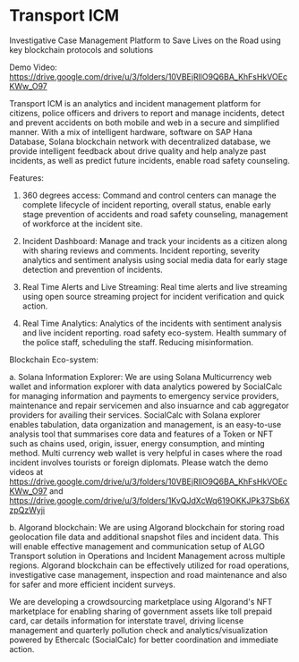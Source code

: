 # Transport ICM

Investigative Case Management Platform to Save Lives on the Road using key blockchain protocols and solutions

Demo Video: https://drive.google.com/drive/u/3/folders/10VBEjRllO9Q6BA_KhFsHkVOEcKWw_O97

Transport ICM is an analytics and incident management platform for citizens, police officers and drivers to report and manage incidents, detect and prevent accidents on both mobile and web in a secure and simplified manner. With a mix of intelligent hardware, software on SAP Hana Database, Solana blockchain network with decentralized database, we provide intelligent feedback about drive quality and help analyze past incidents, as well as predict future incidents, enable road safety counseling.

Features:

1. 360 degrees access: Command and control centers can manage the complete lifecycle of incident reporting, overall status, enable early stage prevention of accidents and road safety counseling, management of workforce at the incident site.

2. Incident Dashboard: Manage and track your incidents  as a citizen along with sharing reviews and comments. Incident reporting, severity analytics and sentiment analysis using social media data for early stage detection and prevention of incidents. 

3. Real Time Alerts and Live Streaming: Real time alerts and live streaming using open source streaming project for incident verification and quick action.

4. Real Time Analytics: Analytics of the incidents with sentiment analysis and live incident reporting.  road safety eco-system. Health summary of the police staff, scheduling the staff. Reducing misinformation.


Blockchain Eco-system:

a. Solana Information Explorer: We are using Solana Multicurrency web wallet and information explorer with data analytics powered by SocialCalc for managing information and payments to emergency service providers, maintenance and repair servicemen and also insuarnce and cab aggregator providers for availing their services. SocialCalc with Solana explorer enables tabulation, data organization and management, is an easy-to-use analysis tool that summarises core data and features of a Token or NFT such as chains used, origin, issuer, energy consumption, and minting method.
Multi currency web wallet is very helpful in cases where the road incident involves tourists or foreign diplomats.
Please watch the demo videos at https://drive.google.com/drive/u/3/folders/10VBEjRllO9Q6BA_KhFsHkVOEcKWw_O97 and https://drive.google.com/drive/u/3/folders/1KvQJdXcWq619OKKJPk37Sb6XzpQzWyji

b. Algorand blockchain: We are using Algorand blockchain for storing road geolocation file data and additional snapshot files and incident data. This will enable  effective management and communication setup of ALGO Transport solution in Operations and Incident Management across multiple regions. Algorand blockchain can be effectively utilized for road operations, investigative case management, inspection and road maintenance and also for safer and more efficient incident surveys.

We are developing a crowdsourcing marketplace using Algorand's NFT marketplace for enabling sharing of government assets like toll prepaid card, car details information for interstate travel, driving license management and quarterly pollution check and analytics/visualization powered by Ethercalc (SocialCalc) for better coordination and immediate action.


